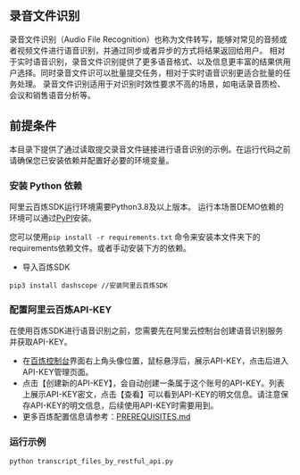 ## 录音文件识别
录音文件识别（Audio File Recognition）也称为文件转写，能够对常见的音频或者视频文件进行语音识别，并通过同步或者异步的方式将结果返回给用户。
相对于实时语音识别，录音文件识别提供了更多语音格式、以及信息更丰富的结果供用户选择。同时录音文件识可以批量提交任务，相对于实时语音识别更适合批量的任务处理。
录音文件识别适用于对识别时效性要求不高的场景，如电话录音质检、会议和销售语音分析等。


## 前提条件
本目录下提供了通过读取提交录音文件链接进行语音识别的示例。在运行代码之前请确保您已安装依赖并配置好必要的环境变量。

### 安装 Python 依赖

阿里云百炼SDK运行环境需要Python3.8及以上版本。
运行本场景DEMO依赖的环境可以通过[PyPI](https://pypi.org/)安装。

您可以使用`pip install -r requirements.txt` 命令来安装本文件夹下的requirements依赖文件。或者手动安装下方的依赖。

- 导入百炼SDK
```commandline
pip3 install dashscope //安装阿里云百炼SDK
```


### 配置阿里云百炼API-KEY
在使用百炼SDK进行语音识别之前，您需要先在阿里云控制台创建语音识别服务并获取API-KEY。
- 在[百炼控制台](https://bailian.console.aliyun.com/)界面右上角头像位置，鼠标悬浮后，展示API-KEY，点击后进入API-KEY管理页面。
- 点击【创建新的API-KEY】，会自动创建一条属于这个账号的API-KEY。列表上展示API-KEY密文，点击【查看】可以看到API-KEY的明文信息。请注意保存API-KEY的明文信息，后续使用API-KEY时需要用到。
- 更多百炼配置信息请参考：[PREREQUISITES.md](../../../../../PREREQUISITES.md)


### 运行示例

```commandline
python transcript_files_by_restful_api.py
```